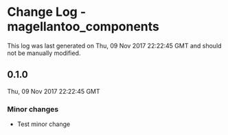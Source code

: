 # Change Log - magellantoo_components

This log was last generated on Thu, 09 Nov 2017 22:22:45 GMT and should not be manually modified.

## 0.1.0
Thu, 09 Nov 2017 22:22:45 GMT

### Minor changes

- Test minor change

